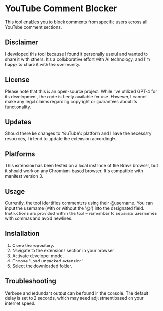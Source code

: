 # YouTube Comment Blocker
This tool enables you to block comments from specific users across all YouTube comment sections.

## Disclaimer
I developed this tool because I found it personally useful and wanted to share it with others. It's a collaborative effort with AI technology, and I'm happy to share it with the community.

## License
Please note that this is an open-source project. While I've utilized GPT-4 for its development, the code is freely available for use. However, I cannot make any legal claims regarding copyright or guarantees about its functionality.

## Updates
Should there be changes to YouTube's platform and I have the necessary resources, I intend to update the extension accordingly.

## Platforms
This extension has been tested on a local instance of the Brave browser, but it should work on any Chromium-based browser. It's compatible with manifest version 3.

## Usage
Currently, the tool identifies commenters using their @username. You can input the username (with or without the '@') into the designated field. Instructions are provided within the tool – remember to separate usernames with commas and avoid newlines.

## Installation
1. Clone the repository.
2. Navigate to the extensions section in your browser.
3. Activate developer mode.
4. Choose 'Load unpacked extension'.
5. Select the downloaded folder.

## Troubleshooting
Verbose and redundant output can be found in the console.
The default delay is set to 2 seconds, which may need adjustment based on your internet speed.
